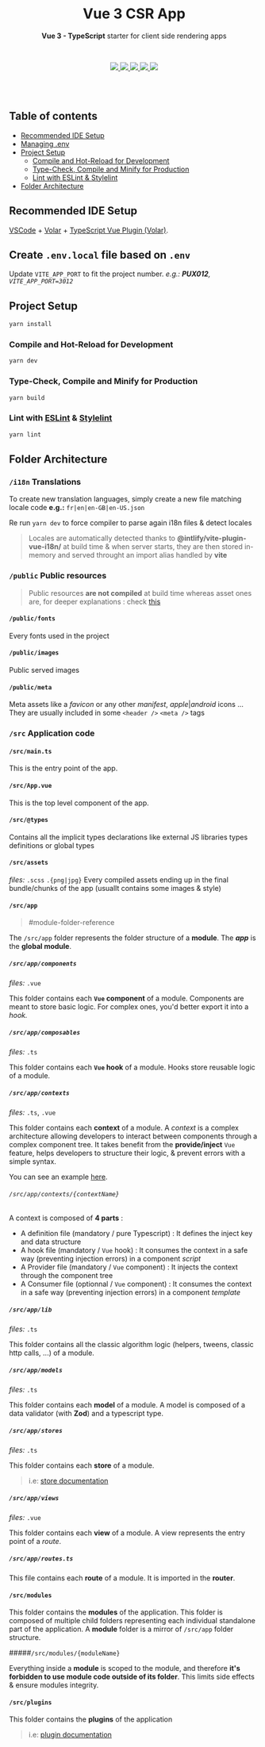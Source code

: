 
<p align="center">
  <h1 align="center">Vue 3 CSR App</h1>
  <p align="center">
     <strong>Vue 3 - TypeScript</strong> starter for client side rendering apps
  </p>
</p>
<br/>
<p align="center">
    <a href="https://vuejs.org">
    <img src="https://img.shields.io/badge/Vue3-41B883?logo=vuedotjs&logoColor=364659" />
    </a>
    <a href="https://vitejs.dev">
    <img src="https://img.shields.io/badge/Vite-9e54f3?logo=vite&logoColor=f6c84c" />
    </a>
    <a href="https://www.typescriptlang.org">
    <img src="https://img.shields.io/badge/TypeScript-4377c0?logo=typescript&logoColor=ffffff" />
    </a>
    <a href="https://eslint.org">
    <img src="https://img.shields.io/badge/ESLint-4f38bc?logo=eslint&logoColor=ffffff" />
    </a>
    <a href="https://stylelint.io">
    <img src="https://img.shields.io/badge/StyleLint-black?logo=stylelint&logoColor=ffffff" />
    </a>
</p>

<br/>
<br/>

## Table of contents

- [Recommended IDE Setup](#recommended-ide-setup)
- [Managing .env](#env)
- [Project Setup](#project-setup)
  - [Compile and Hot-Reload for Development](#project-setup-dev)
  - [Type-Check, Compile and Minify for Production](#project-setup-build)
  - [Lint with ESLint & Stylelint](#project-setup-lint)
- [Folder Architecture](#folder-architecture)

<h2 id="recommended-ide-setup">Recommended IDE Setup</h2>

[VSCode](https://code.visualstudio.com/) + [Volar](https://marketplace.visualstudio.com/items?itemName=Vue.volar) + [TypeScript Vue Plugin (Volar)](https://marketplace.visualstudio.com/items?itemName=Vue.vscode-typescript-vue-plugin).

<h2 id="env">Create <code>.env.local</code> file based on <code>.env</code></h2>

Update `VITE_APP_PORT` to fit the project number.
*e.g.: **PUX012**, `VITE_APP_PORT=3012`*

<h2 id="project-setup">Project Setup</h2>

```sh
yarn install
```

<h3 id="project-setup-dev">Compile and Hot-Reload for Development</h3>  

```sh
yarn dev
```

<h3 id="project-setup-build"> Type-Check, Compile and Minify for Production</h3>

```sh
yarn build
```

<h3 id="project-setup-lint"> Lint with <a href="https://eslint.org">ESLint</a> & <a href="https://stylelint.io">Stylelint</a></h3>

```sh
yarn lint
```

<h2 id="folder-architecture">Folder Architecture</h2>

### `/i18n` Translations

To create new translation languages, simply create a new file matching locale code
**e.g.:** `fr|en|en-GB|en-US.json`

Re run `yarn dev` to force compiler to parse again i18n files & detect locales
> Locales are automatically detected thanks to **@intlify/vite-plugin-vue-i18n/** at build time & when server starts, they are then stored in-memory and served throught an import alias handled by **vite**

### `/public` Public resources

> Public resources **are not compiled** at build time whereas asset ones are, for deeper explanations : check [this](https://vitejs.dev/guide/assets.html) 

#### `/public/fonts`
Every fonts used in the project

#### `/public/images`
Public served images

#### `/public/meta`
Meta assets like a *favicon* or any other *manifest*, *apple*|*android* icons ... They are usually included in some `<header />` `<meta />` tags

### `/src` Application code

#### `/src/main.ts`

This is the entry point of the app.

#### `/src/App.vue`

This is the top level component of the app.

#### `/src/@types`
Contains all the implicit types declarations like external JS libraries types definitions or global types

#### `/src/assets`
*files:* `.scss` `.{png|jpg}`
Every compiled assets ending up in the final bundle/chunks of the app (usuallt contains some images & style)

#### `/src/app`
>#module-folder-reference

The `/src/app` folder represents the folder structure of a **module**.
The ***app*** is the **global module**.

##### `/src/app/components`
*files:* `.vue`

This folder contains each **`Vue` component** of a module.
Components are meant to store basic logic. For complex ones, you'd better export it into a *hook.*

##### `/src/app/composables`
*files:* `.ts`

This folder contains each **`Vue` hook** of a module.
Hooks store reusable logic of a module.

##### `/src/app/contexts`
*files:* `.ts`, `.vue`

This folder contains each **context** of a module.
A *context* is a complex architecture allowing developers to interact between components through a complex component tree.
It takes benefit from the **provide/inject** `Vue` feature, helps developers to structure their logic, & prevent errors with a simple syntax.

You can see an example [here](https://gitlab.com/patriarche/vuejs-3/vue-3-csr-app/-/snippets/2528922).

###### `/src/app/contexts/{contextName}`

A context is composed of **4 parts** :

- A definition file (mandatory / pure Typescript) : It defines the inject key and data structure
- A hook file (mandatory / `Vue` hook) : It consumes the context in a safe way (preventing injection errors) in a component *script*
- A Provider file (mandatory / `Vue` component) : It injects the context through the component tree
- A Consumer file (optionnal / `Vue` component) : It consumes the context in a safe way (preventing injection errors) in a component *template*

##### `/src/app/lib`
*files:* `.ts`

This folder contains all the classic algorithm logic (helpers, tweens, classic http calls, ...) of a module.

##### `/src/app/models`
*files:* `.ts`

This folder contains each **model** of a module.
A model is composed of a data validator (with **Zod**) and a typescript type.

##### `/src/app/stores`
*files:* `.ts`

This folder contains each **store** of a module.
> i.e: [store documentation](https://pinia.vuejs.org/)

##### `/src/app/views`
*files:* `.vue`

This folder contains each **view** of a module.
A view represents the entry point of a *route*.

##### `/src/app/routes.ts`

This file contains each **route** of a module. It is imported in the **router**.

#### `/src/modules`

This folder contains the **modules** of the application. This folder is composed of multiple child folders representing each individual standalone part of the application.
A **module** folder is a mirror of `/src/app` folder structure.

#####`/src/modules/{moduleName}`

Everything inside a **module** is scoped to the module, and therefore **it's forbidden to use module code outside of its folder**.
This limits side effects & ensure modules integrity.

#### `/src/plugins`

This folder contains the **plugins** of the application
> i.e: [plugin documentation](https://vuejs.org/guide/reusability/plugins.html)